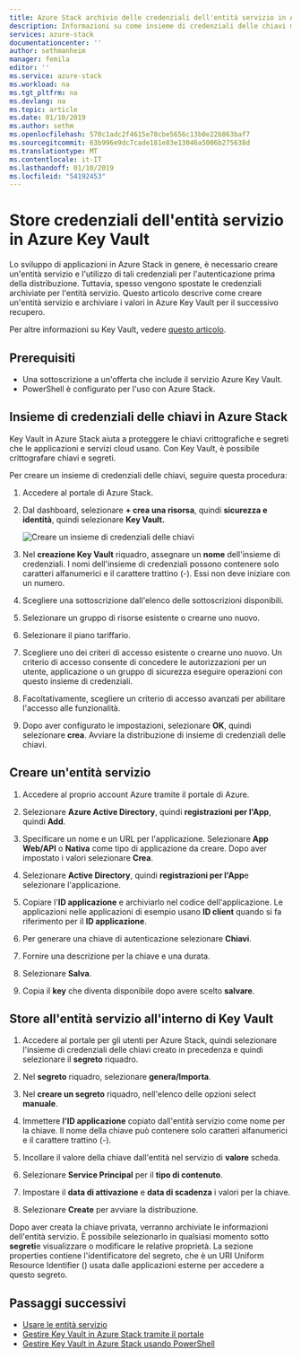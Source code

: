 ```yaml
---
title: Azure Stack archivio delle credenziali dell'entità servizio in Azure Key Vault | Microsoft Docs
description: Informazioni su come insieme di credenziali delle chiavi memorizza le credenziali dell'entità servizio in Azure Stack
services: azure-stack
documentationcenter: ''
author: sethmanheim
manager: femila
editor: ''
ms.service: azure-stack
ms.workload: na
ms.tgt_pltfrm: na
ms.devlang: na
ms.topic: article
ms.date: 01/10/2019
ms.author: sethm
ms.openlocfilehash: 570c1adc2f4615e78cbe5656c13b0e22b863baf7
ms.sourcegitcommit: 63b996e9dc7cade181e83e13046a5006b275638d
ms.translationtype: MT
ms.contentlocale: it-IT
ms.lasthandoff: 01/10/2019
ms.locfileid: "54192453"
---
```

# <a name="store-service-principal-credentials-in-key-vault"></a>Store credenziali dell'entità servizio in Azure Key Vault

Lo sviluppo di applicazioni in Azure Stack in genere, è necessario creare un'entità servizio e l'utilizzo di tali credenziali per l'autenticazione prima della distribuzione. Tuttavia, spesso vengono spostate le credenziali archiviate per l'entità servizio. Questo articolo descrive come creare un'entità servizio e archiviare i valori in Azure Key Vault per il successivo recupero.

Per altre informazioni su Key Vault, vedere [questo articolo](azure-stack-key-vault-intro.md).

## <a name="prerequisites"></a>Prerequisiti

- Una sottoscrizione a un'offerta che include il servizio Azure Key Vault.
- PowerShell è configurato per l'uso con Azure Stack.

## <a name="key-vault-in-azure-stack"></a>Insieme di credenziali delle chiavi in Azure Stack

Key Vault in Azure Stack aiuta a proteggere le chiavi crittografiche e segreti che le applicazioni e servizi cloud usano. Con Key Vault, è possibile crittografare chiavi e segreti.

Per creare un insieme di credenziali delle chiavi, seguire questa procedura:

1. Accedere al portale di Azure Stack.

2. Dal dashboard, selezionare **+ crea una risorsa**, quindi **sicurezza e identità**, quindi selezionare **Key Vault.**

   ![Creare un insieme di credenziali delle chiavi](media/azure-stack-key-vault-store-credentials/create-key-vault.png)

3. Nel **creazione Key Vault** riquadro, assegnare un **nome** dell'insieme di credenziali. I nomi dell'insieme di credenziali possono contenere solo caratteri alfanumerici e il carattere trattino (-). Essi non deve iniziare con un numero.

4. Scegliere una sottoscrizione dall'elenco delle sottoscrizioni disponibili.

5. Selezionare un gruppo di risorse esistente o crearne uno nuovo.

6. Selezionare il piano tariffario.

7. Scegliere uno dei criteri di accesso esistente o crearne uno nuovo. Un criterio di accesso consente di concedere le autorizzazioni per un utente, applicazione o un gruppo di sicurezza eseguire operazioni con questo insieme di credenziali.

8. Facoltativamente, scegliere un criterio di accesso avanzati per abilitare l'accesso alle funzionalità.

9. Dopo aver configurato le impostazioni, selezionare **OK**, quindi selezionare **crea**. Avviare la distribuzione di insieme di credenziali delle chiavi.

## <a name="create-a-service-principal"></a>Creare un'entità servizio

1. Accedere al proprio account Azure tramite il portale di Azure.

2. Selezionare **Azure Active Directory**, quindi **registrazioni per l'App**, quindi **Add**.

3. Specificare un nome e un URL per l'applicazione. Selezionare **App Web/API** o **Nativa** come tipo di applicazione da creare. Dopo aver impostato i valori selezionare **Crea**.

4. Selezionare **Active Directory**, quindi **registrazioni per l'App**e selezionare l'applicazione.

5. Copiare l'**ID applicazione** e archiviarlo nel codice dell'applicazione. Le applicazioni nelle applicazioni di esempio usano **ID client** quando si fa riferimento per il **ID applicazione**.

6. Per generare una chiave di autenticazione selezionare **Chiavi**.

7. Fornire una descrizione per la chiave e una durata.

8. Selezionare **Salva**.

9. Copia il **key** che diventa disponibile dopo avere scelto **salvare**.

## <a name="store-the-service-principal-inside-key-vault"></a>Store all'entità servizio all'interno di Key Vault

1. Accedere al portale per gli utenti per Azure Stack, quindi selezionare l'insieme di credenziali delle chiavi creato in precedenza e quindi selezionare il **segreto** riquadro.

2. Nel **segreto** riquadro, selezionare **genera/Importa**.

3. Nel **creare un segreto** riquadro, nell'elenco delle opzioni select **manuale**.

4. Immettere **l'ID applicazione** copiato dall'entità servizio come nome per la chiave. Il nome della chiave può contenere solo caratteri alfanumerici e il carattere trattino (-).

5. Incollare il valore della chiave dall'entità nel servizio di **valore** scheda.

6. Selezionare **Service Principal** per il **tipo di contenuto**.

7. Impostare il **data di attivazione** e **data di scadenza** i valori per la chiave.

8. Selezionare **Create** per avviare la distribuzione.

Dopo aver creata la chiave privata, verranno archiviate le informazioni dell'entità servizio. È possibile selezionarlo in qualsiasi momento sotto **segreti**e visualizzare o modificare le relative proprietà. La sezione properties contiene l'identificatore del segreto, che è un URI Uniform Resource Identifier () usata dalle applicazioni esterne per accedere a questo segreto.

## <a name="next-steps"></a>Passaggi successivi

- [Usare le entità servizio](azure-stack-create-service-principals.md)
- [Gestire Key Vault in Azure Stack tramite il portale](azure-stack-key-vault-manage-portal.md)  
- [Gestire Key Vault in Azure Stack usando PowerShell](azure-stack-key-vault-manage-powershell.md)